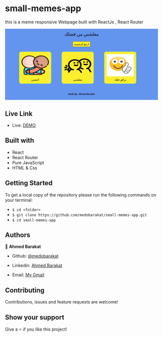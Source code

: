 # small-memes-app
this is a meme responsive Webpage built with ReactJs , React Router

![screenshot](./public/screenshot.png)

## Live Link

- Live: [DEMO](https://medobarakat.github.io/My-Portfolio-Site)

## Built with

- React
- React Router
- Pure JavaScript
- HTML & Css

## Getting Started
To get a local copy of the repository please run the following commands on your terminal:
- ```$ cd <folder>```
- ```$ git clone https://github.com/medobarakat/small-memes-app.git ```
- ```$ cd small-memes-app ```


## Authors

👤 **Ahmed Barakat**
- Github: [@medobarakat](https://github.com/medobarakat)

- Linkedin: [Ahmed Barakat](https://www.linkedin.com/in/ahmed-barakat-dev/)

- Email: [My Gmail](ahmedbarakat2401@gmail.com)

##    Contributing

Contributions, issues and feature requests are welcome!

## Show your support

Give a ⭐️ if you like this project!
